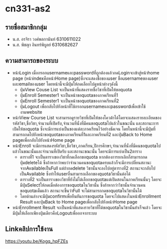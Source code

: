 # cn331-as2

## รายชื่อสมาชิกกลุ่ม
- น.ส. อรจิรา วงศ์พลกานันท์ 6310611022
- น.ส. พิชญา อินทร์พิบูลย์ 6310682627

## ความสามารถของระบบ
- หน้าLogin เมื่อกรอกusernameและpasswordที่ถูกต้องแล้วกดLoginจะเข้าสู่หน้าhome page (หน้าindexคือหน้าHome page)ซึ่งจะแสดงชื่อของuser ชื่อusernameของuser และemailของuser โดยหน้านี้จะมีปุ่มให้กดเลือกไปดูหน้าต่างๆดังนี้
  - ปุ่มView Couse List จะเป็นหน้าที่แสดงรายชื่อวิชาที่เปิดให้ขอquota
  - ปุ่มEnroll Semester1 จะเป็นหน้าขอquotaของภาคเรียนที่1
  - ปุ่มEnroll Semester1 จะเป็นหน้าขอquotaของภาคเรียนที่2
  - ปุ่มLogout เพื่อกลับไปยังหน้าที่ใช้กรอกusernameและpasswordเพื่อเข้าใช้งานwebsite
- หน้าView Course List จะสามารถดูรายวิชาที่เปิดให้ของโควต้าได้โดยจะแสดงรายละเอียดของรหัสวิชา,ชื่อวิชา,จำนวนที่เปิดรับ,จำนวนที่นั่งที่มีคนขอquotaไปแล้วในขณะนั้น และสถานะการเปิดให้ขอquota ซึ่งจะมีการแบ่งเป็นของแต่ละภาคเรียนไว้อย่างชัดเจน โดยในหน้านี้จะมีปุ่มที่สามารถกดไปยังหน้าขอquotaของภาคเรียนที่1และภาคเรียนที่2 และปุ่มBack to Home pageเพื่อกลับไปยังหน้าHome page
- หน้าEnroll จะมีการแสดงรหัสวิชา,ชื่อวิชา,ภาคเรียน,ปีการศึกษา,จำนวนที่นั่งที่มีคนขอquotaไปแล้วในขณะนั้นและจำนวนที่เปิดรับ และสถานะขณะนั้น โดยจะมีการแบ่งเป็น2ตาราง 
  - ตารางที่1 จะเป็นตารางของวิชาที่กดเลือกขอquota หากต้องการยกเลิกก็สามารถกดปุ่มdeleteได้ ซึ่งถ้าหากว่าพบว่าจำนวนคนขอquotaครบแล้วก็จะมีการเปลี่ยนสถานะจากAvailableเป็นFull แต่ถ้ากดdelete วิชานั้นจะลงไปอยู่ตารางที่2 สถานะจะกลับไปเป็นAvailable ซึ่งทำให้userอื่นสามารถเลือกของquotaวิชานั้นต่อได้
  - ตารางที่2 จะเป็นตารางของวิชาที่ยังไม่ได้เลือกขอquotaแต่เปิดสอนในภาคเรียนนั้นๆ โดยจะมีปุ่มSelectให้กดเมื่อต้องการขอquotaในวิชานั้น ซึ่งถ้าหากว่าวิชานั้นจำนวนคนขอquotaเต็มแล้ว สถานะจะขึ้นว่าFull จะไม่สามารถกดขอquotaในวิชานั้นได้
  - โดยด้านล่างจะมีปุ่มconfirmเพื่อยืนยันการขอquota โดยจะไปแสดงในหน้าEnrollment Result และปุ่มBack to Home pageเพื่อกลับไปยังหน้าHome page
- หน้าEnrollment Result จะเป็นหน้าที่แสดงรายวิชาที่ได้ขอquotaในวิชานั้นสำเร็จแล้ว โดยจะมีปุ่มให้เลือกเพียงปุ่มเดียวคือLogoutเพื่ออกจากระบบ

## Linkคลิปการใช้งาน
https://youtu.be/Kogq_hpFZEs

